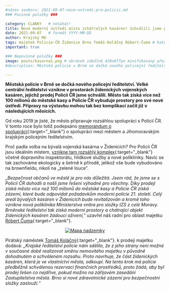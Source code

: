 ```yaml
---
#název souboru: 2021-09-07-nove-ustredi-pro-policii.md
### Povinné položky ###

category: CLANKY   # nešahat!
title: Nové moderní ústředí místo zchátralých kasáren! Schválili jsme prodej kasáren Policii ČR. 
date: 2021-09-07   # formát YYYY-MM-DD
author: Krajský MO
tags: majetek Policie-ČR Židenice Brno Tomáš-Koláčný Róbert-Čuma # kategorie odděleny mezerami, např. volby zemědělství životní-prostředí piráti (viz https://jihomoravsky.pirati.cz/tags/)
important: true

### Nepovinné položky ###
image: posts/kasarna1.png # obrázek ideálně 420x677px minifikovaný přes https://tinypng.com/
#description: Městská policie v Brně se dočká nového policejní ředitelství. Velké centrální ředitelství vznikne v prostorách židenických vojenských kasáren, jejichž prodej Policii ČR jsme schválili. Město tak získá více než 100 milionů do městské kasy a Policie ČR vybuduje prostory pro své nové ústředí.

---
```

**Městská policie v Brně se dočká nového policejní ředitelství. Velké centrální ředitelství vznikne v prostorách židenických vojenských kasáren, jejichž prodej Policii ČR jsme schválili. Město tak získá více než 100 milionů do městské kasy a Policie ČR vybuduje prostory pro své nové ústředí. Přípravy na výstavbu mohou tak bez komplikací začít již v následujících měsících.**

Od roku 2019 je jisté, že město připravuje rozsáhlou spolupráci s Policií ČR. V tomto roce bylo totiž podepsáno  [memorandum o spolupráci](https://www.brno.cz/brno-aktualne/tiskovy-servis/tiskove-zpravy/a/cast-zidenickych-kasaren-ktera-patri-mestu-se-nebude-smenovat-policie-ji-za-103-milionu-koupi/){:target="_blank"} o spolupráci mezi městem a Jihomoravským krajským policejním ředitelstvím. 

Proč padla volba na bývalá vojenská kasárna v Židenicích? Pro Policii ČR jsou ideálním místem, [vznikne tam rozsáhlý komplex](https://brnensky.denik.cz/zpravy_region/puvodne-vojaci-nove-policiste-kasarna-v-zidenicich-promeni-v-nove-sidlo-20210525.html){:target="_blank"} včetně dopravního inspektorátu, hlídkové služby a nové polikliniky. Navíc se tak zachováme ekologicky a šetrně k přírodě, jelikož vše bude vybudováno na brownfieldu, nikoli na „zelené louce”.

*„Bezpečnost občanů ve městě je pro nás důležitá. Jsem rád, že jsme se s Policií ČR dohodli a našli jsme řešení výhodné pro všechny. Díky prodeji získá město více než 100 milionů do městské kasy a Policie ČR získá zázemí, které bude odpovídat požadavkům moderní policie 21. století. Celý areál bývalých kasáren v Židenicích bude revitalizován a kromě toho vznikne nová poliklinika Ministerstva vnitra pro složky IZS z celé Moravy. Brněnské ředitelství tak získá moderní prostory a chátrající objekt židenických kasáren žádoucí oživení,”* uzavřel náš radní pro oblast majetku [Róbert Čuma](https://jihomoravsky.pirati.cz/lide/robert-cuma/){:target="_blank"}.

<div style="text-align:center"><a href="https://a.pirati.cz/jihomoravsky/img/posts/kasarna2.png" target="_blank">
<img src="https://a.pirati.cz/jihomoravsky/img/posts/kasarna2.png" alt="Mapa nadzemky">

</a></div>

Pirátský náměstek [Tomáš Koláčný](https://jihomoravsky.pirati.cz/lide/tomas-kolacny/){:target="_blank"}. k prodeji majetku dodává: *„Krajské ředitelství policie nám sdělilo, že z jeho strany není možné v současné době realizovat směnu nemovitého majetku v původně dohodnutém a schváleném rozsahu. Proto navrhuje, že část židenických kasáren, která je ve vlastnictví města, odkoupí. Na tento krok má policie předběžně schválenou rezervaci finančních prostředků, proto žádá, aby byl prodej řešen co nejdříve, pokud možno na zářijovém zasedání Zastupitelstva města. Brno si nové zdravotnické zázemí pro bezpečnostní složky zaslouží.“* 
